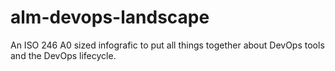# alm-devops-landscape
An ISO 246 A0 sized infografic to put all things together about DevOps tools and the DevOps lifecycle.
